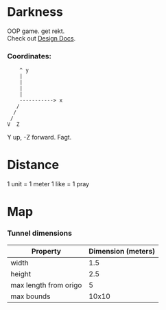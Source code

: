 # Darkness

OOP game. get rekt.  
Check out <a href="docs/DevNotes.md">Design Docs</a>.

### Coordinates:

```
    ^ y
    |
    |
    |
    |
    -----------> x
   /
  /
 /
V  Z
```

Y up, -Z forward. Fagt.

# Distance
1 unit = 1 meter
1 like = 1 pray

# Map

### Tunnel dimensions
| Property | Dimension (meters) |
|----------|-----------|
| width | 1.5 |
| height | 2.5 |
| max length from origo | 5 |
| max bounds | 10x10 |
